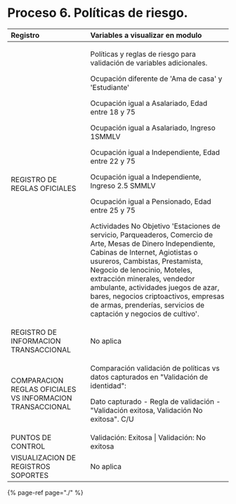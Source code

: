 # Proceso 6. Políticas de riesgo.

<table>
  <thead>
    <tr>
      <th style="text-align:left"><b>Registro</b>
      </th>
      <th style="text-align:left"><b>Variables a visualizar en modulo</b>
      </th>
    </tr>
  </thead>
  <tbody>
    <tr>
      <td style="text-align:left">REGISTRO DE REGLAS OFICIALES</td>
      <td style="text-align:left">
        <p>Pol&#xED;ticas y reglas de riesgo para validaci&#xF3;n de variables adicionales.</p>
        <p>Ocupaci&#xF3;n diferente de &apos;Ama de casa&apos; y &apos;Estudiante&apos;</p>
        <p>Ocupaci&#xF3;n igual a Asalariado, Edad entre 18 y 75</p>
        <p>Ocupaci&#xF3;n igual a Asalariado, Ingreso 1SMMLV</p>
        <p>Ocupaci&#xF3;n igual a Independiente, Edad entre 22 y 75</p>
        <p>Ocupaci&#xF3;n igual a Independiente, Ingreso 2.5 SMMLV</p>
        <p>Ocupaci&#xF3;n igual a Pensionado, Edad entre 25 y 75</p>
        <p>Actividades No Objetivo &apos;Estaciones de servicio, Parqueaderos, Comercio
          de Arte, Mesas de Dinero Independiente, Cabinas de Internet, Agiotistas
          o usureros, Cambistas, Prestamista, Negocio de lenocinio, Moteles, extracci&#xF3;n
          minerales, vendedor ambulante, actividades juegos de azar, bares, negocios
          criptoactivos, empresas de armas, prender&#xED;as, servicios de captaci&#xF3;n
          y negocios de cultivo&apos;.</p>
      </td>
    </tr>
    <tr>
      <td style="text-align:left">REGISTRO DE INFORMACION TRANSACCIONAL</td>
      <td style="text-align:left">No aplica</td>
    </tr>
    <tr>
      <td style="text-align:left">COMPARACION REGLAS OFICIALES VS INFORMACION TRANSACCIONAL</td>
      <td style="text-align:left">
        <p>Comparaci&#xF3;n validaci&#xF3;n de pol&#xED;ticas vs datos capturados
          en &quot;Validaci&#xF3;n de identidad&quot;:</p>
        <p>Dato capturado - Regla de validaci&#xF3;n - &quot;Validaci&#xF3;n exitosa,
          Validaci&#xF3;n No exitosa&quot;. C/U</p>
      </td>
    </tr>
    <tr>
      <td style="text-align:left">PUNTOS DE CONTROL</td>
      <td style="text-align:left">Validaci&#xF3;n: Exitosa | Validaci&#xF3;n: No exitosa</td>
    </tr>
    <tr>
      <td style="text-align:left">VISUALIZACION DE REGISTROS SOPORTES</td>
      <td style="text-align:left">No aplica</td>
    </tr>
  </tbody>
</table>

{% page-ref page="./" %}

